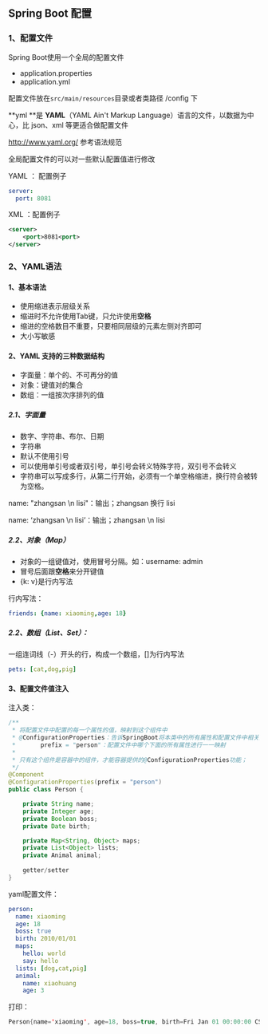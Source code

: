 ## Spring Boot 配置

### 1、配置文件

Spring Boot使用一个全局的配置文件

- application.properties
- application.yml

配置文件放在`src/main/resources`目录或者类路径 /config 下

**yml **是 **YAML**（YAML Ain't Markup Language）语言的文件，以数据为中
心，比 json、xml 等更适合做配置文件

http://www.yaml.org/ 参考语法规范

全局配置文件的可以对一些默认配置值进行修改

YAML ： 配置例子

```yaml
server:
  port: 8081
```

XML ：配置例子

```xml
<server>
	<port>8081<port>
</server>
```

### 2、YAML语法

#### 1、基本语法

- 使用缩进表示层级关系
- 缩进时不允许使用Tab键，只允许使用**空格**
- 缩进的空格数目不重要，只要相同层级的元素左侧对齐即可
- 大小写敏感

#### 2、YAML 支持的三种数据结构

- 字面量：单个的、不可再分的值
- 对象：键值对的集合
- 数组：一组按次序排列的值

##### 2.1、字面量

- 数字、字符串、布尔、日期
- 字符串
- 默认不使用引号
- 可以使用单引号或者双引号，单引号会转义特殊字符，双引号不会转义
- 字符串可以写成多行，从第二行开始，必须有一个单空格缩进，换行符会被转为空格。

name:   "zhangsan \n lisi"：输出；zhangsan 换行  lisi

name:   ‘zhangsan \n lisi’：输出；zhangsan \n  lisi

##### 2.2、对象（Map）

- 对象的一组键值对，使用冒号分隔。如：username: admin
- 冒号后面跟**空格**来分开键值
- {k: v}是行内写法

行内写法：

```yaml
friends: {name: xiaoming,age: 18}
```

##### 2.2、数组（List、Set）：

一组连词线（-）开头的行，构成一个数组，[]为行内写法

```yaml
pets: [cat,dog,pig]
```

#### 3、配置文件值注入

注入类：

```java
/** 
 * 将配置文件中配置的每一个属性的值，映射到这个组件中
 * @ConfigurationProperties：告诉SpringBoot将本类中的所有属性和配置文件中相关的配置进行绑定；
 *       prefix = "person"：配置文件中哪个下面的所有属性进行一一映射
 * 
 * 只有这个组件是容器中的组件，才能容器提供的@ConfigurationProperties功能；
 */
@Component
@ConfigurationProperties(prefix = "person")
public class Person {

    private String name;
    private Integer age;
    private Boolean boss;
    private Date birth;

    private Map<String, Object> maps;
    private List<Object> lists;
    private Animal animal;
    
    getter/setter
}
```

yaml配置文件：

```yaml
person:
  name: xiaoming
  age: 18
  boss: true
  birth: 2010/01/01
  maps:
    hello: world
    say: hello
  lists: [dog,cat,pig]
  animal:
    name: xiaohuang
    age: 3
```

打印：

```java
Person{name='xiaoming', age=18, boss=true, birth=Fri Jan 01 00:00:00 CST 2010, maps={hello=world, say=hello}, lists=[dog, cat, pig], animal=Animal{name='xiaohuang', age=3}}
```




